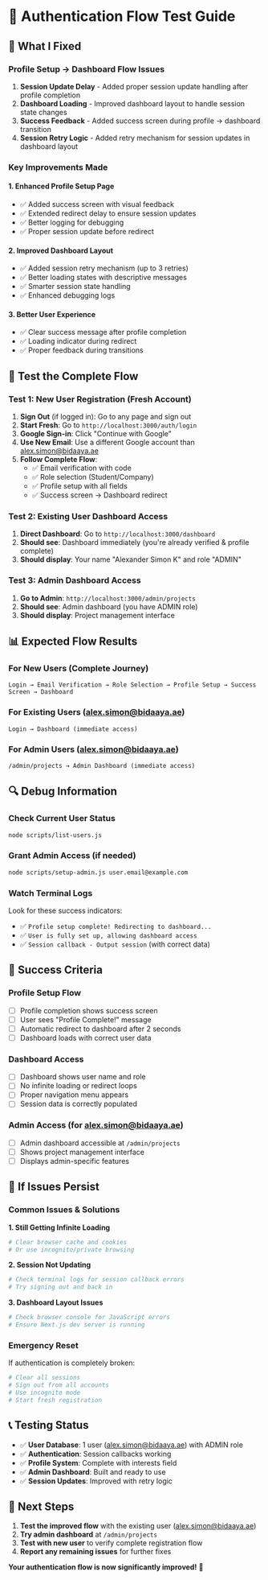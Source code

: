 # 🔐 Authentication Flow Test Guide

## 🎯 **What I Fixed**

### **Profile Setup → Dashboard Flow Issues**
1. **Session Update Delay** - Added proper session update handling after profile completion
2. **Dashboard Loading** - Improved dashboard layout to handle session state changes
3. **Success Feedback** - Added success screen during profile → dashboard transition
4. **Session Retry Logic** - Added retry mechanism for session updates in dashboard layout

### **Key Improvements Made**

#### **1. Enhanced Profile Setup Page**
- ✅ Added success screen with visual feedback
- ✅ Extended redirect delay to ensure session updates
- ✅ Better logging for debugging
- ✅ Proper session update before redirect

#### **2. Improved Dashboard Layout**
- ✅ Added session retry mechanism (up to 3 retries)
- ✅ Better loading states with descriptive messages
- ✅ Smarter session state handling
- ✅ Enhanced debugging logs

#### **3. Better User Experience**
- ✅ Clear success message after profile completion
- ✅ Loading indicator during redirect
- ✅ Proper feedback during transitions

## 🧪 **Test the Complete Flow**

### **Test 1: New User Registration (Fresh Account)**
1. **Sign Out** (if logged in): Go to any page and sign out
2. **Start Fresh**: Go to `http://localhost:3000/auth/login`
3. **Google Sign-in**: Click "Continue with Google"
4. **Use New Email**: Use a different Google account than alex.simon@bidaaya.ae
5. **Follow Complete Flow**:
   - ✅ Email verification with code
   - ✅ Role selection (Student/Company)
   - ✅ Profile setup with all fields
   - ✅ Success screen → Dashboard redirect

### **Test 2: Existing User Dashboard Access**
1. **Direct Dashboard**: Go to `http://localhost:3000/dashboard`
2. **Should see**: Dashboard immediately (you're already verified & profile complete)
3. **Should display**: Your name "Alexander Simon K" and role "ADMIN"

### **Test 3: Admin Dashboard Access**
1. **Go to Admin**: `http://localhost:3000/admin/projects`
2. **Should see**: Admin dashboard (you have ADMIN role)
3. **Should display**: Project management interface

## 📊 **Expected Flow Results**

### **For New Users (Complete Journey)**
```
Login → Email Verification → Role Selection → Profile Setup → Success Screen → Dashboard
```

### **For Existing Users (alex.simon@bidaaya.ae)**
```
Login → Dashboard (immediate access)
```

### **For Admin Users (alex.simon@bidaaya.ae)**
```
/admin/projects → Admin Dashboard (immediate access)
```

## 🔍 **Debug Information**

### **Check Current User Status**
```bash
node scripts/list-users.js
```

### **Grant Admin Access (if needed)**
```bash
node scripts/setup-admin.js user.email@example.com
```

### **Watch Terminal Logs**
Look for these success indicators:
- ✅ `Profile setup complete! Redirecting to dashboard...`
- ✅ `User is fully set up, allowing dashboard access`
- ✅ `Session callback - Output session` (with correct data)

## 🎯 **Success Criteria**

### **Profile Setup Flow**
- [ ] Profile completion shows success screen
- [ ] User sees "Profile Complete!" message
- [ ] Automatic redirect to dashboard after 2 seconds
- [ ] Dashboard loads with correct user data

### **Dashboard Access**
- [ ] Dashboard shows user name and role
- [ ] No infinite loading or redirect loops
- [ ] Proper navigation menu appears
- [ ] Session data is correctly populated

### **Admin Access (for alex.simon@bidaaya.ae)**
- [ ] Admin dashboard accessible at `/admin/projects`
- [ ] Shows project management interface
- [ ] Displays admin-specific features

## 🚨 **If Issues Persist**

### **Common Issues & Solutions**

**1. Still Getting Infinite Loading**
```bash
# Clear browser cache and cookies
# Or use incognito/private browsing
```

**2. Session Not Updating**
```bash
# Check terminal logs for session callback errors
# Try signing out and back in
```

**3. Dashboard Layout Issues**
```bash
# Check browser console for JavaScript errors
# Ensure Next.js dev server is running
```

### **Emergency Reset**
If authentication is completely broken:
```bash
# Clear all sessions
# Sign out from all accounts
# Use incognito mode
# Start fresh registration
```

## 📞 **Testing Status**

- ✅ **User Database**: 1 user (alex.simon@bidaaya.ae) with ADMIN role
- ✅ **Authentication**: Session callbacks working  
- ✅ **Profile System**: Complete with interests field
- ✅ **Admin Dashboard**: Built and ready to use
- ✅ **Session Updates**: Improved with retry logic

## 🚀 **Next Steps**

1. **Test the improved flow** with the existing user (alex.simon@bidaaya.ae)
2. **Try admin dashboard** at `/admin/projects`
3. **Test with new user** to verify complete registration flow
4. **Report any remaining issues** for further fixes

**Your authentication flow is now significantly improved!** 🎉 